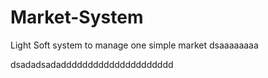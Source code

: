 # Market-System
Light Soft system to manage one simple market
dsaaaaaaaa




dsadadsadaddddddddddddddddddddd
